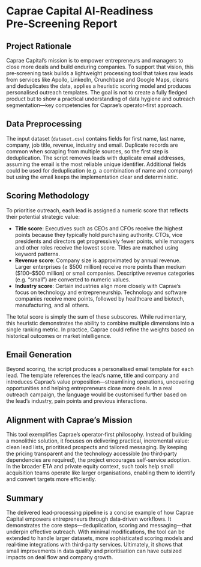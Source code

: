 # Caprae Capital AI‑Readiness Pre‑Screening Report

## Project Rationale

Caprae Capital’s mission is to empower entrepreneurs and managers to close more deals and build enduring companies. To support that vision, this pre‑screening task builds a lightweight processing tool that takes raw leads from services like Apollo, LinkedIn, Crunchbase and Google Maps, cleans and deduplicates the data, applies a heuristic scoring model and produces personalised outreach templates. The goal is not to create a fully fledged product but to show a practical understanding of data hygiene and outreach segmentation—key competencies for Caprae’s operator‑first approach.

## Data Preprocessing

The input dataset (`dataset.csv`) contains fields for first name, last name, company, job title, revenue, industry and email. Duplicate records are common when scraping from multiple sources, so the first step is deduplication. The script removes leads with duplicate email addresses, assuming the email is the most reliable unique identifier. Additional fields could be used for deduplication (e.g. a combination of name and company) but using the email keeps the implementation clear and deterministic.

## Scoring Methodology

To prioritise outreach, each lead is assigned a numeric score that reflects their potential strategic value:

* **Title score**: Executives such as CEOs and CFOs receive the highest points because they typically hold purchasing authority. CTOs, vice presidents and directors get progressively fewer points, while managers and other roles receive the lowest score. Titles are matched using keyword patterns.
* **Revenue score**: Company size is approximated by annual revenue. Larger enterprises (≥ \$500 million) receive more points than medium (\$100–\$500 million) or small companies. Descriptive revenue categories (e.g. “small”) are converted to numeric values.
* **Industry score**: Certain industries align more closely with Caprae’s focus on technology and entrepreneurship. Technology and software companies receive more points, followed by healthcare and biotech, manufacturing, and all others.

The total score is simply the sum of these subscores. While rudimentary, this heuristic demonstrates the ability to combine multiple dimensions into a single ranking metric. In practice, Caprae could refine the weights based on historical outcomes or market intelligence.

## Email Generation

Beyond scoring, the script produces a personalised email template for each lead. The template references the lead’s name, title and company and introduces Caprae’s value proposition—streamlining operations, uncovering opportunities and helping entrepreneurs close more deals. In a real outreach campaign, the language would be customised further based on the lead’s industry, pain points and previous interactions.

## Alignment with Caprae’s Mission

This tool exemplifies Caprae’s operator‑first philosophy. Instead of building a monolithic solution, it focuses on delivering practical, incremental value: clean lead lists, prioritised prospects and tailored messaging. By keeping the pricing transparent and the technology accessible (no third‑party dependencies are required), the project encourages self‑service adoption. In the broader ETA and private equity context, such tools help small acquisition teams operate like larger organisations, enabling them to identify and convert targets more efficiently.

## Summary

The delivered lead‑processing pipeline is a concise example of how Caprae Capital empowers entrepreneurs through data‑driven workflows. It demonstrates the core steps—deduplication, scoring and messaging—that underpin effective outreach. With minimal modifications, the tool can be extended to handle larger datasets, more sophisticated scoring models and real‑time integrations with third‑party services. Ultimately, it shows that small improvements in data quality and prioritisation can have outsized impacts on deal flow and company growth.